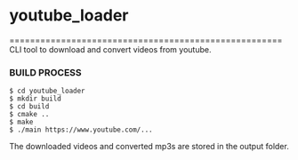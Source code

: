 # youtube_loader
=====================================================
CLI tool to download and convert videos from youtube.

### BUILD PROCESS
```
$ cd youtube_loader
$ mkdir build
$ cd build
$ cmake ..
$ make
$ ./main https://www.youtube.com/...
```

The downloaded videos and converted mp3s are stored in the output folder.

